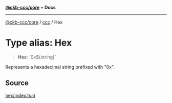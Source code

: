 [**@ckb-ccc/core**](README.md) • **Docs**

***

[@ckb-ccc/core](README.md) / [ccc](Namespace.ccc.md) / Hex

# Type alias: Hex

> **Hex**: \`0x$\{string\}\`

Represents a hexadecimal string prefixed with "0x".

## Source

[hex/index.ts:6](https://github.com/SpectreMercury/ccc/blob/1b34760fdeb60ebebc0a7e641c12ef11dff1e7d0/packages/core/src/hex/index.ts#L6)
